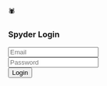 <!DOCTYPE html>
<html lang="en">
<head>
  <meta charset="UTF-8" />
  <meta name="viewport" content="width=device-width, initial-scale=1.0"/>
  <title>Spyder Login</title>
  <link href="https://cdn.jsdelivr.net/npm/bootstrap@5.3.2/dist/css/bootstrap.min.css" rel="stylesheet"/>
  <link href="https://fonts.googleapis.com/css2?family=Orbitron:wght@500&display=swap" rel="stylesheet">
  <link rel="stylesheet" href="login.css">
</head>
<body>

<div class="matrix"></div>
<div class="pulse-circle"></div>
<div class="spyder-logo">🕷</div>
<div class="login-card">
  
  <h3>Spyder Login</h3>
  <div class="mb-3">
    <input type="email" id="email" class="form-control" placeholder="Email" required />
  </div>
  <div class="mb-3">
    <input type="password" id="password" class="form-control" placeholder="Password" required />
  </div>
  <button id="loginBtn" class="btn btn-primary w-100">Login</button>
  <div id="error"></div>
</div>

<script  type="module" src="login.js"></script>
</body>
</html>
